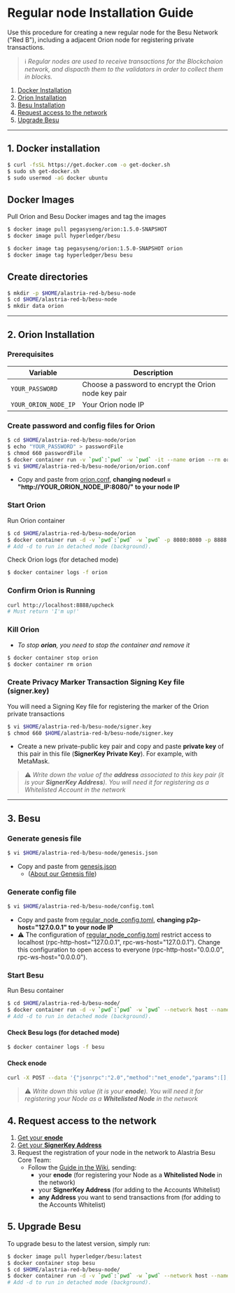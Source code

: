 # Regular node Installation Guide

Use this procedure for creating a new regular node for the Besu Network ("Red B"), including a adjacent Orion node for registering private transactions.

> :information_source: *Regular nodes are used to receive transactions for the Blockchaion network, and dispacth them to the validators in order to collect them in blocks.*



1. [Docker Installation](#docker)
2. [Orion Installation](#orion)
3. [Besu Installation](#besu)
4. [Request access to the network](#access)
5. [Upgrade Besu](#5-upgrade-besu)

---



## <a name="docker"></a>1. Docker installation

```sh
$ curl -fsSL https://get.docker.com -o get-docker.sh
$ sudo sh get-docker.sh
$ sudo usermod -aG docker ubuntu
```

## Docker Images

Pull Orion and Besu Docker images and tag the images

```sh
$ docker image pull pegasyseng/orion:1.5.0-SNAPSHOT
$ docker image pull hyperledger/besu

$ docker image tag pegasyseng/orion:1.5.0-SNAPSHOT orion
$ docker image tag hyperledger/besu besu
```


## Create directories

```sh
$ mkdir -p $HOME/alastria-red-b/besu-node
$ cd $HOME/alastria-red-b/besu-node
$ mkdir data orion
```

---

## <a name="orion"></a>2. Orion Installation


### Prerequisites

Variable | Description
-------- | ------------
`YOUR_PASSWORD` | Choose a password to encrypt the Orion node key pair
`YOUR_ORION_NODE_IP` | Your Orion node IP




### Create password and config files for Orion
```sh
$ cd $HOME/alastria-red-b/besu-node/orion
$ echo "YOUR_PASSWORD" > passwordFile
$ chmod 660 passwordFile
$ docker container run -v `pwd`:`pwd` -w `pwd` -it --name orion --rm orion -g nodekey
$ vi $HOME/alastria-red-b/besu-node/orion/orion.conf
```

* Copy and paste from [orion.conf](../configs/orion.conf), **changing nodeurl = "http://YOUR_ORION_NODE_IP:8080/" to your node IP**


<!--```toml
nodeurl = "http://YOUR_ORION_NODE_IP:8080/" # URL advertised to Orion nodes. Required
nodeport = 8080 # Port on which to listen for Orion nodes. Required
nodenetworkinterface = "0.0.0.0" # Host on which to listen for Orion nodes
clienturl = "http://127.0.0.1:8888" # URL advertised to Ethereum clients
clientport = 8888 # Port on which to listen for Ethereum clients
clientnetworkinterface = "0.0.0.0" # Host on which to listen for Ethereum clients 	
publickeys = ["nodekey.pub"] # List of files containing public keys hosted by node
privatekeys = ["nodekey.key"] # List of files containing private keys hosted by node (corresponding order to public keys)
passwords = "passwordFile" # File containing passwords to unlock privatekeys. Include an empty line for keys that are not locked.
othernodes = ["http://18.202.38.195:8080/", "http://52.16.154.220:8080/", "http://158.176.139.92:8080/", "http://5.153.57.78:8080/"] # Bootnodes for Orion network
tls = "off" # TLS status options
```-->



### Start Orion

Run Orion container

```sh
$ cd $HOME/alastria-red-b/besu-node/orion
$ docker container run -d -v `pwd`:`pwd` -w `pwd` -p 8080:8080 -p 8888:8888 --name orion orion orion.conf
# Add -d to run in detached mode (background).
```

Check Orion logs (for detached mode)

```sh
$ docker container logs -f orion
```

<!--Expose the ports you specified in file __orion.conf__ (make sure you have those ports open in your instance)
To stop __orion__, you need to kill the container and, if you need, remove it (Although, if you append the flag --rm to the docker container run command, it deletes the container once it is killed). In this case:-->

### Confirm Orion is Running

```sh
curl http://localhost:8888/upcheck
# Must return 'I'm up!'
```

### Kill Orion

* _To stop __orion__, you need to stop the container and remove it_

```sh
$ docker container stop orion
$ docker container rm orion
```




### <a name="signer_key"></a>Create Privacy Marker Transaction Signing Key file (signer.key)

 
You will need a Signing Key file for registering the marker of the Orion private transactions 

```sh
$ vi $HOME/alastria-red-b/besu-node/signer.key
$ chmod 660 $HOME/alastria-red-b/besu-node/signer.key
```
* Create a new private-public key pair and copy and paste **private key** of this pair in this file (**SignerKey Private Key**). For example, with MetaMask.

> :warning: *Write down the value of the **address** associated to this key pair (it is your **SignerKey Address**). You will need it for registering as a Whitelisted Account in the network*

---

## <a name="besu"></a>3. Besu


### Generate genesis file

```sh
$ vi $HOME/alastria-red-b/besu-node/genesis.json
```

* Copy and paste from [genesis.json](../configs/genesis.json)
  * ([About our Genesis file](about-genesis-file.md))

### Generate config file

```sh
$ vi $HOME/alastria-red-b/besu-node/config.toml
```
* Copy and paste from [regular_node_config.toml](../configs/regular_node_config.toml), **changing p2p-host="127.0.0.1" to your node IP**
* :warning: The configuration of [regular_node_config.toml](../configs/regular_node_config.toml) restrict access to localhost (rpc-http-host="127.0.0.1", rpc-ws-host="127.0.0.1"). Change this configuration to open access to everyone (rpc-http-host="0.0.0.0", rpc-ws-host="0.0.0.0").


### Start Besu

Run Besu container

```sh
$ cd $HOME/alastria-red-b/besu-node/
$ docker container run -d -v `pwd`:`pwd` -w `pwd` --network host --name besu besu --config-file="config.toml"
# Add -d to run in detached mode (background).
```

#### Check Besu logs (for detached mode)

```sh
$ docker container logs -f besu
```

#### <a name="enode"></a>Check enode
```sh
curl -X POST --data '{"jsonrpc":"2.0","method":"net_enode","params":[],"id":1}' http://127.0.0.1:8545
```

> :warning: *Write down this value (it is your **enode**). You will need it for registering your Node as a **Whitelisted Node** in the network*


## <a name="access"></a>4. Request access to the network

1. [Get your **enode**](#enode)
2. [Get your **SignerKey Address**](#signer_key)
3. Request the registration of your node in the network to Alastria Besu Core Team:
    - Follow the [Guide in the Wiki](https://github.com/alastria/alastria-node-besu/wiki#0-permissioning), sending:
        - your **enode** (for registering your Node as a **Whitelisted Node** in the network)
        - your **SignerKey Address** (for adding to the Accounts Whitelist)
        - **any Address** you want to send transactions from (for adding to the Accounts Whitelist)


## 5. Upgrade Besu

To upgrade besu to the latest version, simply run: 

```sh
$ docker image pull hyperledger/besu:latest
$ docker container stop besu
$ cd $HOME/alastria-red-b/besu-node/
$ docker container run -d -v `pwd`:`pwd` -w `pwd` --network host --name besu besu --config-file="config.toml"
# Add -d to run in detached mode (background).
```